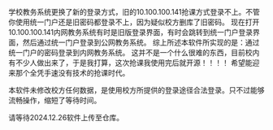 学校教务系统更换了新的登录方式，旧的10.100.100.141抢课方式登录不上。不管你使用统一门户还是旧密码都登录不上，因为疑似校方删库了旧密码。
现在打开10.100.100.141内网教务系统有时是旧版登录界面，有时会跳转到统一门户登录界面，然后通过统一门户登录到公网教务系统。
综上所述本软件所实现的是：通过统一门户的密码登录到内网教务系统。
这并不是一个什么很难的东西，目前校内有不少人做出来了，于是我打算，这次抢课我使用完后就开源！！！！
希望能迎来那个全凭手速没有技术的抢课时代。

本软件未修改校方任何数据，是使用校方所提供的登录途径合法登录。只不过能够流畅操作，缩短了等待时间。

请等待2024.12.26软件上传至仓库。
